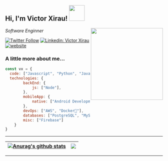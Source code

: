 <h2> Hi, I'm Victor Xirau! <img src="https://media.giphy.com/media/lNEm6IEnVqGnYLXJMt/giphy.gif" width="50"></h2>
<img align='right' src="https://media.giphy.com/media/5eLDrEaRGHegx2FeF2/giphy.gif" width="230">
<p><em>Software Enginner</em></p>

[![Twitter Follow](https://img.shields.io/twitter/follow/VXGamez?label=Follow)](https://twitter.com/VXGamez)
[![Linkedin: Victor Xirau](https://img.shields.io/badge/-victorxirau-blue?style=flat-square&logo=Linkedin&logoColor=white&link=https://www.linkedin.com/in/victor-xirau/)](https://www.linkedin.com/in/victor-xirau/)
[![website](https://img.shields.io/badge/Website-46a2f1.svg?&style=flat-square&logo=Google-Chrome&logoColor=white&link=http://victorxirau.tech/)](http://victorxirau.tech/)


### A little more about me...  

```javascript
const vx = {
  code: ["Javascript", "Python", "Java", "Swift", "PHP"],
  technologies: {
        backEnd: {
            js: ["Node"],
        },
        mobileApp: {
            native: ["Android Development", "IOS Development"]
        },
        devOps: ["AWS", "Docker🐳"],
        databases: ["PostgreSQL", "MySql", "Neo4J"],
        misc: ["Firebase"]
    }
}
```

---


| <a href="https://github.com/VXGamez/github-readme-stats"><img align="center" src="https://github-readme-stats.vercel.app/api?username=VXGamez&show_icons=true&title_color=fff&icon_color=79ff97&text_color=9f9f9f&bg_color=151515&include_all_commits=true&theme=buefy&hide_border=true" alt="Anurag's github stats" /></a> | <a href="https://github.com/VXGamez/github-readme-stats"><img align="center" src="https://github-readme-stats.vercel.app/api/top-langs/?username=VXGamez&show_icons=true&title_color=fff&icon_color=79ff97&text_color=9f9f9f&bg_color=151515&layout=compact&hide_border=true)](https://github.com/VXGamez/github-readme-stats" /></a> |
| ------------- | ------------- |

---


